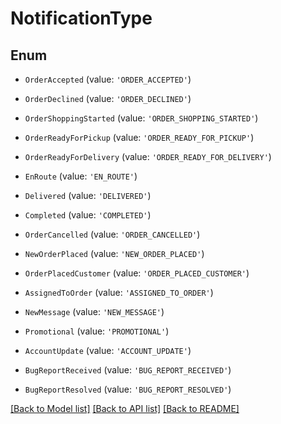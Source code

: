 # NotificationType


## Enum

* `OrderAccepted` (value: `'ORDER_ACCEPTED'`)

* `OrderDeclined` (value: `'ORDER_DECLINED'`)

* `OrderShoppingStarted` (value: `'ORDER_SHOPPING_STARTED'`)

* `OrderReadyForPickup` (value: `'ORDER_READY_FOR_PICKUP'`)

* `OrderReadyForDelivery` (value: `'ORDER_READY_FOR_DELIVERY'`)

* `EnRoute` (value: `'EN_ROUTE'`)

* `Delivered` (value: `'DELIVERED'`)

* `Completed` (value: `'COMPLETED'`)

* `OrderCancelled` (value: `'ORDER_CANCELLED'`)

* `NewOrderPlaced` (value: `'NEW_ORDER_PLACED'`)

* `OrderPlacedCustomer` (value: `'ORDER_PLACED_CUSTOMER'`)

* `AssignedToOrder` (value: `'ASSIGNED_TO_ORDER'`)

* `NewMessage` (value: `'NEW_MESSAGE'`)

* `Promotional` (value: `'PROMOTIONAL'`)

* `AccountUpdate` (value: `'ACCOUNT_UPDATE'`)

* `BugReportReceived` (value: `'BUG_REPORT_RECEIVED'`)

* `BugReportResolved` (value: `'BUG_REPORT_RESOLVED'`)

[[Back to Model list]](../README.md#documentation-for-models) [[Back to API list]](../README.md#documentation-for-api-endpoints) [[Back to README]](../README.md)
